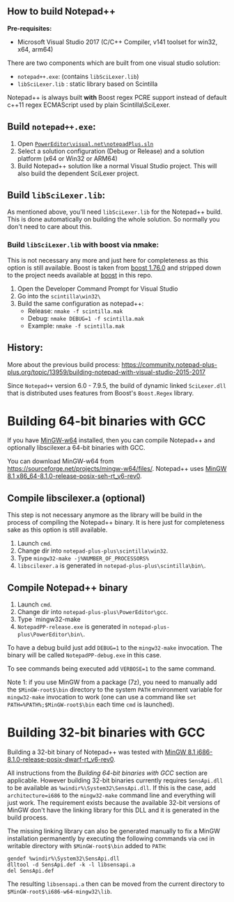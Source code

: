 How to build Notepad++
----------------------

**Pre-requisites:**

 - Microsoft Visual Studio 2017 (C/C++ Compiler, v141 toolset for win32, x64, arm64)

There are two components which are built from one visual studio solution:

 - `notepad++.exe`: (contains `libSciLexer.lib`)
 - `libSciLexer.lib` : static library based on Scintilla

Notepad++ is always built **with** Boost regex PCRE support instead of default c++11 regex ECMAScript used by plain Scintilla\SciLexer.

## Build `notepad++.exe`:

 1. Open [`PowerEditor\visual.net\notepadPlus.sln`](https://github.com/notepad-plus-plus/notepad-plus-plus/blob/master/PowerEditor/visual.net/notepadPlus.sln)
 2. Select a solution configuration (Debug or Release) and a solution platform (x64 or Win32 or ARM64)
 3. Build Notepad++ solution like a normal Visual Studio project. This will also build the dependent SciLexer project.

## Build `libSciLexer.lib`:

As mentioned above, you'll need `libSciLexer.lib` for the Notepad++ build. This is done automatically on building the whole solution. So normally you don't need to care about this.

### Build `libSciLexer.lib` with boost via nmake:

This is not necessary any more and just here for completeness as this option is still available.
Boost is taken from [boost 1.76.0](https://www.boost.org/users/history/version_1_76_0.html) and stripped down to the project needs available at [boost](https://github.com/notepad-plus-plus/notepad-plus-plus/tree/master/boostregex/boost) in this repo.

1. Open the Developer Command Prompt for Visual Studio
2. Go into the `scintilla\win32\`
3. Build the same configuration as notepad++:
   - Release: `nmake -f scintilla.mak`
   - Debug: `nmake DEBUG=1 -f scintilla.mak`
   - Example:
   `nmake -f scintilla.mak`

## History:
More about the previous build process: https://community.notepad-plus-plus.org/topic/13959/building-notepad-with-visual-studio-2015-2017

Since `Notepad++` version 6.0 - 7.9.5, the build of dynamic linked `SciLexer.dll` that is distributed
uses features from Boost's `Boost.Regex` library.

# Building 64-bit binaries with GCC

If you have [MinGW-w64](https://mingw-w64.org/doku.php/start) installed, then you can compile Notepad++ and optionally libscilexer.a 64-bit binaries with GCC.

You can download MinGW-w64 from https://sourceforge.net/projects/mingw-w64/files/. Notepad++ uses [MinGW 8.1 x86_64-8.1.0-release-posix-seh-rt_v6-rev0](https://sourceforge.net/projects/mingw-w64/files/Toolchains%20targetting%20Win64/Personal%20Builds/mingw-builds/8.1.0/threads-posix/seh/x86_64-8.1.0-release-posix-seh-rt_v6-rev0.7z).

## Compile libscilexer.a (optional)

This step is not necessary anymore as the library will be build in the process of compiling the Notepad++ binary. It is here just for completeness sake as this option is still available.

1. Launch `cmd`.
2. Change dir into `notepad-plus-plus\scintilla\win32`.
3. Type `mingw32-make -j%NUMBER_OF_PROCESSORS%`
4. `libscilexer.a` is generated in `notepad-plus-plus\scintilla\bin\`.

## Compile Notepad++ binary

1. Launch `cmd`.
2. Change dir into `notepad-plus-plus\PowerEditor\gcc`.
3. Type `mingw32-make
4. `NotepadPP-release.exe` is generated in `notepad-plus-plus\PowerEditor\bin\`.

To have a debug build just add `DEBUG=1` to the `mingw32-make` invocation. The binary will be called `NotepadPP-debug.exe` in this case.

To see commands being executed add `VERBOSE=1` to the same command.

Note 1: if you use MinGW from a package (7z), you need to manually add the `$MinGW-root$\bin` directory to the system `PATH` environment variable for `mingw32-make` invocation to work (one can use a command like `set PATH=%PATH%;$MinGW-root$\bin` each time `cmd` is launched).

# Building 32-bit binaries with GCC

Building a 32-bit binary of Notepad++ was tested with [MinGW 8.1 i686-8.1.0-release-posix-dwarf-rt_v6-rev0](https://sourceforge.net/projects/mingw-w64/files/Toolchains%20targetting%20Win32/Personal%20Builds/mingw-builds/8.1.0/threads-posix/dwarf/i686-8.1.0-release-posix-dwarf-rt_v6-rev0.7z).

All instructions from the *Building 64-bit binaries with GCC* section are applicable. However building 32-bit binaries currently requires `SensApi.dll` to be available as `%windir%\System32\SensApi.dll`. If this is the case, add `architecture=i686` to the `mingw32-make` command line and everything will just work. The requirement exists because the available 32-bit versions of MinGW don't have the linking library for this DLL and it is generated in the build process.

The missing linking library can also be generated manually to fix a MinGW installation permanently by executing the following commands via `cmd` in writable directory with `$MinGW-root$\bin` added to `PATH`:

```
gendef %windir%\System32\SensApi.dll
dlltool -d SensApi.def -k -l libsensapi.a
del SensApi.def
```

The resulting `libsensapi.a` then can be moved from the current directory to `$MinGW-root$\i686-w64-mingw32\lib`.
